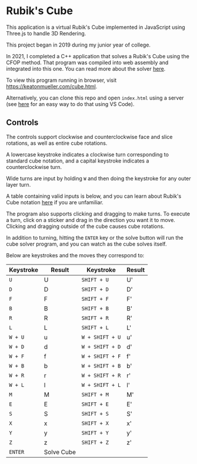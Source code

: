 # Rubik's Cube

This application is a virtual Rubik's Cube implemented in JavaScript using Three.js to handle 3D Rendering.

This project began in 2019 during my junior year of college.

In 2021, I completed a C++ application that solves a Rubik's Cube using the CFOP method. That program was compiled into web assembly and integrated into this one. You can read more about the solver [here](https://github.com/KeatonMueller/cube-solver).

To view this program running in browser, visit https://keatonmueller.com/cube.html.

Alternatively, you can clone this repo and open `index.html` using a server (see [here](https://marketplace.visualstudio.com/items?itemName=ritwickdey.LiveServer) for an easy way to do that using VS Code).

## Controls

The controls support clockwise and counterclockwise face and slice rotations, as well as entire cube rotations.

A lowercase keystroke indicates a clockwise turn corresponding to standard cube notation, and a capital keystroke indicates a counterclockwise turn.

Wide turns are input by holding `W` and then doing the keystroke for any outer layer turn.

A table containing valid inputs is below, and you can learn about Rubik's Cube notation [here](https://ruwix.com/the-rubiks-cube/notation/) if you are unfamiliar.

The program also supports clicking and dragging to make turns. To execute a turn, click on a sticker and drag in the direction you want it to move. Clicking and dragging outside of the cube causes cube rotations.

In addition to turning, hitting the `ENTER` key or the solve button will run the cube solver program, and you can watch as the cube solves itself.

Below are keystrokes and the moves they correspond to:

| Keystroke | Result     | Keystroke       | Result |
| --------- | ---------- | --------------- | ------ |
| `U`       | U          | `SHIFT + U`     | U'     |
| `D`       | D          | `SHIFT + D`     | D'     |
| `F`       | F          | `SHIFT + F`     | F'     |
| `B`       | B          | `SHIFT + B`     | B'     |
| `R`       | R          | `SHIFT + R`     | R'     |
| `L`       | L          | `SHIFT + L`     | L'     |
| `W + U`   | u          | `W + SHIFT + U` | u'     |
| `W + D`   | d          | `W + SHIFT + D` | d'     |
| `W + F`   | f          | `W + SHIFT + F` | f'     |
| `W + B`   | b          | `W + SHIFT + B` | b'     |
| `W + R`   | r          | `W + SHIFT + R` | r'     |
| `W + L`   | l          | `W + SHIFT + L` | l'     |
| `M`       | M          | `SHIFT + M`     | M'     |
| `E`       | E          | `SHIFT + E`     | E'     |
| `S`       | S          | `SHIFT + S`     | S'     |
| `X`       | x          | `SHIFT + X`     | x'     |
| `Y`       | y          | `SHIFT + Y`     | y'     |
| `Z`       | z          | `SHIFT + Z`     | z'     |
| `ENTER`   | Solve Cube |                 |        |
